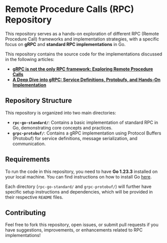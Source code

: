 # Remote Procedure Calls (RPC) Repository

This repository serves as a hands-on exploration of different RPC (Remote Procedure Call) frameworks and implementation strategies, with a specific focus on **gRPC** and **standard RPC implementations** in Go.

This repository contains the source code for the implementations discussed in the following articles:

- [**gRPC is not the only RPC framework: Exploring Remote Procedure Calls**](https://medium.com/@aman-saraiya/grpc-is-not-the-only-rpc-framework-exploring-remote-procedure-calls-1ba90f9adb0c)
- [**A Deep Dive into gRPC: Service Definitions, Protobufs, and Hands-On Implementation**](https://medium.com/@aman-saraiya/a-deep-dive-into-grpc-service-definitions-protobufs-and-hands-on-implementation-777946d733ca)

## Repository Structure

This repository is organized into two main directories:

- **`rpc-go-standard/`**: Contains a basic implementation of standard RPC in Go, demonstrating core concepts and practices.
- **`grpc-protobuf/`**: Contains a gRPC implementation using Protocol Buffers (Protobuf) for service definitions, message serialization, and communication.

## Requirements

To run the code in this repository, you need to have **Go 1.23.3** installed on your local machine. You can find instructions on how to install Go [here](#link-to-go-installation-guide).

Each directory (`rpc-go-standard/` and `grpc-protobuf/`) will further have specific setup instructions and dependencies, which will be provided in their respective `README` files.

## Contributing

Feel free to fork this repository, open issues, or submit pull requests if you have suggestions, improvements, or enhancements related to RPC implementations!
